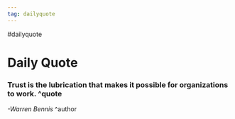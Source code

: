 ```yaml
---
tag: dailyquote
---
```


#dailyquote

# Daily Quote

### Trust is the lubrication that makes it possible for organizations to work. ^quote
*-Warren Bennis* ^author
